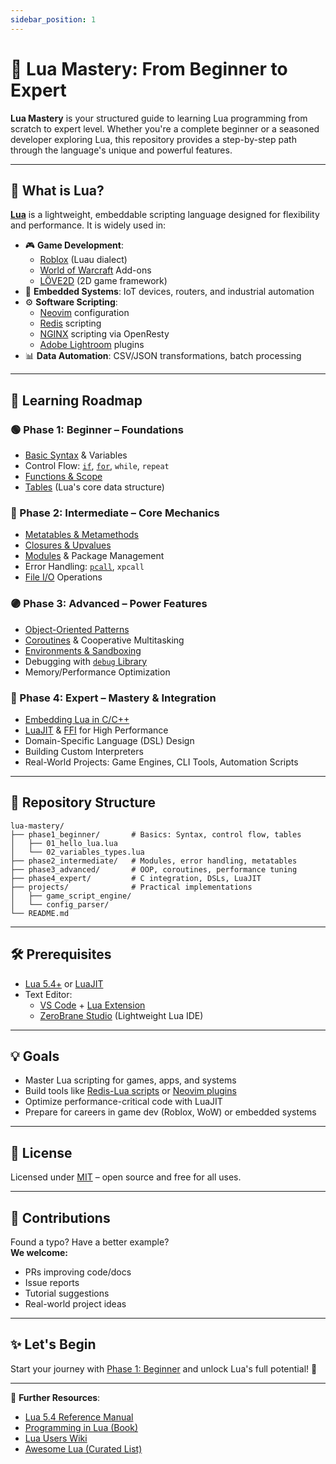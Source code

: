 ```yaml
---
sidebar_position: 1
---
```

# 📘 Lua Mastery: From Beginner to Expert

**Lua Mastery** is your structured guide to learning Lua programming from scratch to expert level. Whether you're a complete beginner or a seasoned developer exploring Lua, this repository provides a step-by-step path through the language's unique and powerful features.

---

## 🚀 What is Lua?

**[Lua](https://www.lua.org/about.html)** is a lightweight, embeddable scripting language designed for flexibility and performance. It is widely used in:

- 🎮 **Game Development**:  
  - [Roblox](https://create.roblox.com/docs/luau/getting-started) (Luau dialect)  
  - [World of Warcraft](https://wowpedia.fandom.com/wiki/World_of_Warcraft_API) Add-ons  
  - [LÖVE2D](https://love2d.org/) (2D game framework)
- 🔧 **Embedded Systems**: IoT devices, routers, and industrial automation
- ⚙️ **Software Scripting**:  
  - [Neovim](https://neovim.io/doc/user/lua.html) configuration  
  - [Redis](https://redis.io/docs/manual/programmability/lua-api/) scripting  
  - [NGINX](https://www.nginx.com/resources/wiki/modules/lua/) scripting via OpenResty  
  - [Adobe Lightroom](https://www.adobe.com/devnet/lightroom.html) plugins
- 📊 **Data Automation**: CSV/JSON transformations, batch processing

---

## 🧭 Learning Roadmap

### 🟢 Phase 1: Beginner – Foundations

- [Basic Syntax](https://www.lua.org/pil/1.html) & Variables
- Control Flow: [`if`](https://www.lua.org/pil/4.3.1.html), [`for`](https://www.lua.org/pil/4.3.5.html), `while`, `repeat`
- [Functions & Scope](https://www.lua.org/pil/6.html)
- [Tables](https://www.lua.org/pil/2.5.html) (Lua's core data structure)

### 🔵 Phase 2: Intermediate – Core Mechanics

- [Metatables & Metamethods](https://www.lua.org/pil/13.html)
- [Closures & Upvalues](https://www.lua.org/pil/6.1.html)
- [Modules](https://www.lua.org/pil/15.1.html) & Package Management
- Error Handling: [`pcall`](https://www.lua.org/pil/8.4.html), `xpcall`
- [File I/O](https://www.lua.org/pil/21.1.html) Operations

### 🟣 Phase 3: Advanced – Power Features

- [Object-Oriented Patterns](https://www.lua.org/pil/16.html)
- [Coroutines](https://www.lua.org/pil/9.1.html) & Cooperative Multitasking
- [Environments & Sandboxing](https://www.lua.org/pil/14.html)
- Debugging with [`debug` Library](https://www.lua.org/manual/5.4/manual.html#6.10)
- Memory/Performance Optimization

### 🔴 Phase 4: Expert – Mastery & Integration

- [Embedding Lua in C/C++](https://www.lua.org/pil/24.html)
- [LuaJIT](https://luajit.org/) & [FFI](https://luajit.org/ext_ffi.html) for High Performance
- Domain-Specific Language (DSL) Design
- Building Custom Interpreters
- Real-World Projects: Game Engines, CLI Tools, Automation Scripts

---

## 📂 Repository Structure

```
lua-mastery/
├── phase1_beginner/       # Basics: Syntax, control flow, tables
│   ├── 01_hello_lua.lua
│   └── 02_variables_types.lua
├── phase2_intermediate/   # Modules, error handling, metatables
├── phase3_advanced/       # OOP, coroutines, performance tuning
├── phase4_expert/         # C integration, DSLs, LuaJIT
├── projects/              # Practical implementations
│   ├── game_script_engine/
│   └── config_parser/
└── README.md
```

---

## 🛠 Prerequisites

- [Lua 5.4+](https://www.lua.org/download.html) or [LuaJIT](https://luajit.org/download.html)
- Text Editor:  
  - [VS Code](https://code.visualstudio.com/) + [Lua Extension](https://marketplace.visualstudio.com/items?itemName=sumneko.lua)
  - [ZeroBrane Studio](https://studio.zerobrane.com/) (Lightweight Lua IDE)

---

## 💡 Goals

- Master Lua scripting for games, apps, and systems
- Build tools like [Redis-Lua scripts](https://redis.io/docs/manual/programmability/) or [Neovim plugins](https://github.com/nanotee/nvim-lua-guide)
- Optimize performance-critical code with LuaJIT
- Prepare for careers in game dev (Roblox, WoW) or embedded systems

---

## 📌 License

Licensed under [MIT](https://opensource.org/licenses/MIT) – open source and free for all uses.

---

## 🤝 Contributions

Found a typo? Have a better example?  
**We welcome:**  

- PRs improving code/docs  
- Issue reports  
- Tutorial suggestions  
- Real-world project ideas

---

## ✨ Let's Begin

Start your journey with [Phase 1: Beginner](./phase1_beginner) and unlock Lua's full potential! 🚀

---

🔗 **Further Resources**:  

- [Lua 5.4 Reference Manual](https://www.lua.org/manual/5.4/)  
- [Programming in Lua (Book)](https://www.lua.org/pil/contents.html)  
- [Lua Users Wiki](https://lua-users.org/wiki/)  
- [Awesome Lua (Curated List)](https://github.com/LewisJEllis/awesome-lua)
